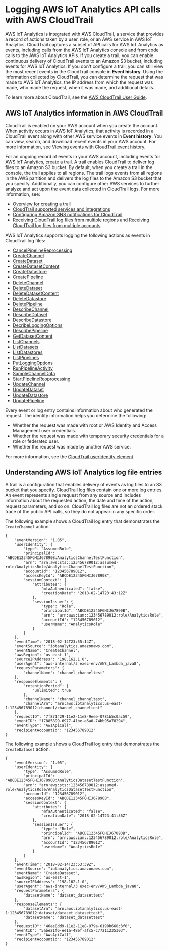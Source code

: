 # Logging AWS IoT Analytics API calls with AWS CloudTrail<a name="cloudtrail"></a>

AWS IoT Analytics is integrated with AWS CloudTrail, a service that provides a record of actions taken by a user, role, or an AWS service in AWS IoT Analytics\. CloudTrail captures a subset of API calls for AWS IoT Analytics as events, including calls from the AWS IoT Analytics console and from code calls to the AWS IoT Analytics APIs\. If you create a trail, you can enable continuous delivery of CloudTrail events to an Amazon S3 bucket, including events for AWS IoT Analytics\. If you don't configure a trail, you can still view the most recent events in the CloudTrail console in **Event history**\. Using the information collected by CloudTrail, you can determine the request that was made to AWS IoT Analytics, the IP address from which the request was made, who made the request, when it was made, and additional details\.

To learn more about CloudTrail, see the [AWS CloudTrail User Guide](https://docs.aws.amazon.com/awscloudtrail/latest/userguide/cloudtrail-user-guide.html)\.

## AWS IoT Analytics information in AWS CloudTrail<a name="aws-iotanalytics-info-in-cloudtrail"></a>

CloudTrail is enabled on your AWS account when you create the account\. When activity occurs in AWS IoT Analytics, that activity is recorded in a CloudTrail event along with other AWS service events in **Event history**\. You can view, search, and download recent events in your AWS account\. For more information, see [Viewing events with CloudTrail event history](https://docs.aws.amazon.com/awscloudtrail/latest/userguide/view-cloudtrail-events.html)\.

For an ongoing record of events in your AWS account, including events for AWS IoT Analytics, create a trail\. A trail enables CloudTrail to deliver log files to an Amazon S3 bucket\. By default, when you create a trail in the console, the trail applies to all regions\. The trail logs events from all regions in the AWS partition and delivers the log files to the Amazon S3 bucket that you specify\. Additionally, you can configure other AWS services to further analyze and act upon the event data collected in CloudTrail logs\. For more information, see:
+ [Overview for creating a trail](https://docs.aws.amazon.com/awscloudtrail/latest/userguide/cloudtrail-create-and-update-a-trail.html)
+ [ CloudTrail supported services and integrations](https://docs.aws.amazon.com/awscloudtrail/latest/userguide/cloudtrail-aws-service-specific-topics.html#cloudtrail-aws-service-specific-topics-integrations)
+ [Configuring Amazon SNS notifications for CloudTrail](https://docs.aws.amazon.com/awscloudtrail/latest/userguide/configure-sns-notifications-for-cloudtrail.html)
+ [Receiving CloudTrail log files from multiple regions](https://docs.aws.amazon.com/awscloudtrail/latest/userguide/receive-cloudtrail-log-files-from-multiple-regions.html) and [Receiving CloudTrail log files from multiple accounts](https://docs.aws.amazon.com/awscloudtrail/latest/userguide/cloudtrail-receive-logs-from-multiple-accounts.html)

AWS IoT Analytics supports logging the following actions as events in CloudTrail log files:
+ [CancelPipelineReprocessing](https://docs.aws.amazon.com/iotanalytics/latest/userguide/api.html#cli-iotanalytics-cancelpipelinereprocessing)
+ [CreateChannel](https://docs.aws.amazon.com/iotanalytics/latest/userguide/api.html#cli-iotanalytics-createchannel)
+ [CreateDataset](https://docs.aws.amazon.com/iotanalytics/latest/userguide/api.html#cli-iotanalytics-createdataset)
+ [CreateDatasetContent](https://docs.aws.amazon.com/iotanalytics/latest/userguide/api.html#cli-iotanalytics-createdatasetcontent)
+ [CreateDatastore](https://docs.aws.amazon.com/iotanalytics/latest/userguide/api.html#cli-iotanalytics-createdatastore)
+ [CreatePipeline](https://docs.aws.amazon.com/iotanalytics/latest/userguide/api.html#cli-iotanalytics-createpipeline)
+ [DeleteChannel](https://docs.aws.amazon.com/iotanalytics/latest/userguide/api.html#cli-iotanalytics-deletechannel)
+ [DeleteDataset](https://docs.aws.amazon.com/iotanalytics/latest/userguide/api.html#cli-iotanalytics-deletedataset)
+ [DeleteDatasetContent](https://docs.aws.amazon.com/iotanalytics/latest/userguide/api.html#cli-iotanalytics-deletedatasetcontent)
+ [DeleteDatastore](https://docs.aws.amazon.com/iotanalytics/latest/userguide/api.html#cli-iotanalytics-deletedatastore)
+ [DeletePipeline](https://docs.aws.amazon.com/iotanalytics/latest/userguide/api.html#cli-iotanalytics-deletepipeline)
+ [DescribeChannel](https://docs.aws.amazon.com/iotanalytics/latest/userguide/api.html#cli-iotanalytics-describechannel)
+ [DescribeDataset](https://docs.aws.amazon.com/iotanalytics/latest/userguide/api.html#cli-iotanalytics-describedataset)
+ [DescribeDatastore](https://docs.aws.amazon.com/iotanalytics/latest/userguide/api.html#cli-iotanalytics-describedatastore)
+ [DecribeLoggingOptions](https://docs.aws.amazon.com/iotanalytics/latest/userguide/api.html#cli-iotanalytics-describeloggingoptions)
+ [DescribePipeline](https://docs.aws.amazon.com/iotanalytics/latest/userguide/api.html#cli-iotanalytics-describepipeline)
+ [GetDatasetContent](https://docs.aws.amazon.com/iotanalytics/latest/userguide/api.html#cli-iotanalytics-getdatasetcontent)
+ [ListChannels](https://docs.aws.amazon.com/iotanalytics/latest/userguide/api.html#cli-iotanalytics-listchannels)
+ [ListDatasets](https://docs.aws.amazon.com/iotanalytics/latest/userguide/api.html#cli-iotanalytics-listdatasets)
+ [ListDatastores](https://docs.aws.amazon.com/iotanalytics/latest/userguide/api.html#cli-iotanalytics-listdatastores)
+ [ListPipelines](https://docs.aws.amazon.com/iotanalytics/latest/userguide/api.html#cli-iotanalytics-listpipelines)
+ [PutLoggingOptions](https://docs.aws.amazon.com/iotanalytics/latest/userguide/api.html#cli-iotanalytics-putloggingoptions)
+ [RunPipelineActivity](https://docs.aws.amazon.com/iotanalytics/latest/userguide/api.html#cli-iotanalytics-runpipelineactivity)
+ [SampleChannelData](https://docs.aws.amazon.com/iotanalytics/latest/userguide/api.html#cli-iotanalytics-samplechanneldata)
+ [StartPipelineReoprocessing](https://docs.aws.amazon.com/iotanalytics/latest/userguide/api.html#cli-iotanalytics-startpipelinereprocessing)
+ [UpdateChannel](https://docs.aws.amazon.com/iotanalytics/latest/userguide/api.html#cli-iotanalytics-updatechannel)
+ [UpdateDataset](https://docs.aws.amazon.com/iotanalytics/latest/userguide/api.html#cli-iotanalytics-updatedataset)
+ [UpdateDatastore](https://docs.aws.amazon.com/iotanalytics/latest/userguide/api.html#cli-iotanalytics-updatedatastore)
+ [UpdatePipeline](https://docs.aws.amazon.com/iotanalytics/latest/userguide/api.html#cli-iotanalytics-updatepipeline)

Every event or log entry contains information about who generated the request\. The identity information helps you determine the following:
+ Whether the request was made with root or AWS Identity and Access Management user credentials\.
+ Whether the request was made with temporary security credentials for a role or federated user\.
+ Whether the request was made by another AWS service\.

For more information, see the [CloudTrail userIdentity element](https://docs.aws.amazon.com/awscloudtrail/latest/userguide/cloudtrail-event-reference-user-identity.html)\.

## Understanding AWS IoT Analytics log file entries<a name="understanding-aws-iotanalytics-entries"></a>

A trail is a configuration that enables delivery of events as log files to an S3 bucket that you specify\. CloudTrail log files contain one or more log entries\. An event represents single request from any source and includes information about the requested action, the date and time of the action, request parameters, and so on\. CloudTrail log files are not an ordered stack trace of the public API calls, so they do not appear in any specific order\.

The following example shows a CloudTrail log entry that demonstrates the `CreateChannel` action\.

```
{
    "eventVersion": "1.05",
    "userIdentity": {
        "type": "AssumedRole",
        "principalId": "ABCDE12345FGHIJ67890B:AnalyticsChannelTestFunction",
        "arn": "arn:aws:sts::123456789012:assumed-role/AnalyticsRole/AnalyticsChannelTestFunction",
        "accountId": "123456789012",
        "accessKeyId": "ABCDE12345FGHIJ67890B",
        "sessionContext": {
            "attributes": {
                "mfaAuthenticated": "false",
                "creationDate": "2018-02-14T23:43:12Z"
            },
            "sessionIssuer": {
                "type": "Role",
                "principalId": "ABCDE12345FGHIJ67890B",
                "arn": "arn:aws:iam::123456789012:role/AnalyticsRole",
                "accountId": "123456789012",
                "userName": "AnalyticsRole"
            }
        }
    },
    "eventTime": "2018-02-14T23:55:14Z",
    "eventSource": "iotanalytics.amazonaws.com",
    "eventName": "CreateChannel",
    "awsRegion": "us-east-1",
    "sourceIPAddress": "198.162.1.0",
    "userAgent": "aws-internal/3 exec-env/AWS_Lambda_java8",
    "requestParameters": {
        "channelName": "channel_channeltest"
    },
    "responseElements": {
        "retentionPeriod": {
            "unlimited": true
        },
        "channelName": "channel_channeltest",
        "channelArn": "arn:aws:iotanalytics:us-east-1:123456789012:channel/channel_channeltest"
    },
    "requestID": "7f871429-11e2-11e8-9eee-0781b5c0ac59",
    "eventID": "17885899-6977-41be-a6a0-74bb95a78294",
    "eventType": "AwsApiCall",
    "recipientAccountId": "123456789012"
}
```

The following example shows a CloudTrail log entry that demonstrates the `CreateDataset` action\.

```
{
    "eventVersion": "1.05",
    "userIdentity": {
        "type": "AssumedRole",
        "principalId": "ABCDE12345FGHIJ67890B:AnalyticsDatasetTestFunction",
        "arn": "arn:aws:sts::123456789012:assumed-role/AnalyticsRole/AnalyticsDatasetTestFunction",
        "accountId": "123456789012",
        "accessKeyId": "ABCDE12345FGHIJ67890B",
        "sessionContext": {
            "attributes": {
                "mfaAuthenticated": "false",
                "creationDate": "2018-02-14T23:41:36Z"
            },
            "sessionIssuer": {
                "type": "Role",
                "principalId": "ABCDE12345FGHIJ67890B",
                "arn": "arn:aws:iam::123456789012:role/AnalyticsRole",
                "accountId": "123456789012",
                "userName": "AnalyticsRole"
            }
        }
    },
    "eventTime": "2018-02-14T23:53:39Z",
    "eventSource": "iotanalytics.amazonaws.com",
    "eventName": "CreateDataset",
    "awsRegion": "us-east-1",
    "sourceIPAddress": "198.162.1.0",
    "userAgent": "aws-internal/3 exec-env/AWS_Lambda_java8",
    "requestParameters": {
        "datasetName": "dataset_datasettest"
    },
    "responseElements": {
        "datasetArn": "arn:aws:iotanalytics:us-east-1:123456789012:dataset/dataset_datasettest",
        "datasetName": "dataset_datasettest"
    },
    "requestID": "46ee8dd9-11e2-11e8-979a-6198b668c3f0",
    "eventID": "5abe21f6-ee1a-48ef-afc5-c77211235303",
    "eventType": "AwsApiCall",
    "recipientAccountId": "123456789012"
}
```